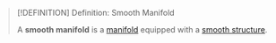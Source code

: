 >[!DEFINITION] Definition: Smooth Manifold
>
>A **smooth manifold** is a [manifold](../Manifold.md) equipped with a [smooth structure](Smooth%20Structure.md).
>